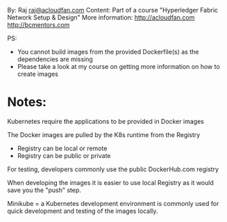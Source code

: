By: Raj   raj@acloudfan.com
Content: Part of a course "Hyperledger Fabric Network Setup & Design"
More information: http://acloudfan.com    http://bcmentors.com

PS: 
- You cannot build images from the provided Dockerfile(s) as the dependencies are missing
- Please take a look at my course on getting more information on how to create images

Notes:
======
Kubernetes require the applications to be provided in Docker images

The Docker images are pulled by the K8s runtime from the Registry
- Registry can be local or remote 
- Registry can be public or private

For testing, developers commonly use the public DockerHub.com registry

When developing the images it is easier to use local Registry as it would
save you the "push" step. 

Minikube = a Kubernetes development environment is commonly used for quick
development and testing of the images locally. 
